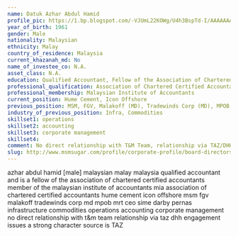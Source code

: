 ```yaml
---
name: Datuk Azhar Abdul Hamid
profile_pic: https://1.bp.blogspot.com/-VJUmL22KOWg/U4h3BspTd-I/AAAAAAAAEw0/m30j837HHP0/s1600/MT-DatoAzharAbdul.jpg
year_of_birth: 1961
gender: Male
nationality: Malaysian 
ethnicity: Malay
country_of_residence: Malaysia 
current_khazanah_md: No
name_of_investee_co: N.A.
asset_class: N.A.
education: Qualified Accountant, Fellow of the Association of Chartered Certified Accountants (UK), Member of M'sian Institute of Accountants (MIA)
professional_qualification: Association of Chartered Certified Accountants
professional_membership: Malaysian Institute of Accountants
current_position: Hume Cement, Icon Offshore
previous_position: MSM, FGV, Malakoff (MD), Tradewinds Corp (MD), MPOB, MRT (CEO), Sime Darby, Pernas
industry_of_previous_position: Infra, Commodities
skillset1: operations
skillset2: accounting
skillset3: corporate management
skillset4: 
comment: No direct relationship with T&M Team, relationship via TAZ/DHH. Engagement issues, a strong character (source is TAZ).
slug: http://www.msmsugar.com/profile/corporate-profile/board-directors/azhar-abdul-hamid
---
```


azhar abdul hamid [male] malaysian malay malaysia qualified accountant and is a fellow of the association of chartered certified accountants member of the malaysian institute of accountants mia association of chartered certified accountants hume cement icon offshore msm fgv malakoff tradewinds corp md mpob mrt ceo sime darby pernas infrastructure commodities operations accounting corporate management no direct relationship with t&m team relationship via taz dhh engagement issues a strong character source is TAZ